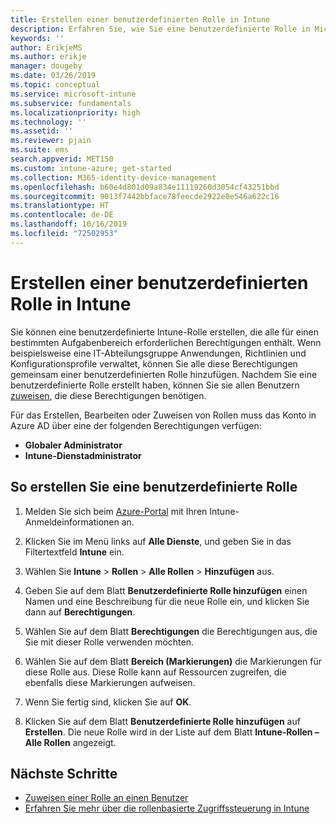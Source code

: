 ```yaml
---
title: Erstellen einer benutzerdefinierten Rolle in Intune
description: Erfahren Sie, wie Sie eine benutzerdefinierte Rolle in Microsoft Intune erstellen.
keywords: ''
author: ErikjeMS
ms.author: erikje
manager: dougeby
ms.date: 03/26/2019
ms.topic: conceptual
ms.service: microsoft-intune
ms.subservice: fundamentals
ms.localizationpriority: high
ms.technology: ''
ms.assetid: ''
ms.reviewer: pjain
ms.suite: ems
search.appverid: MET150
ms.custom: intune-azure; get-started
ms.collection: M365-identity-device-management
ms.openlocfilehash: b60e4d801d09a834e11119260d3054cf43251bbd
ms.sourcegitcommit: 9013f7442bbface78feecde2922e8e546a622c16
ms.translationtype: HT
ms.contentlocale: de-DE
ms.lasthandoff: 10/16/2019
ms.locfileid: "72502953"
---
```

# <a name="create-a-custom-role-in-intune"></a>Erstellen einer benutzerdefinierten Rolle in Intune

Sie können eine benutzerdefinierte Intune-Rolle erstellen, die alle für einen bestimmten Aufgabenbereich erforderlichen Berechtigungen enthält. Wenn beispielsweise eine IT-Abteilungsgruppe Anwendungen, Richtlinien und Konfigurationsprofile verwaltet, können Sie alle diese Berechtigungen gemeinsam einer benutzerdefinierten Rolle hinzufügen. Nachdem Sie eine benutzerdefinierte Rolle erstellt haben, können Sie sie allen Benutzern [zuweisen](assign-role.md), die diese Berechtigungen benötigen.

Für das Erstellen, Bearbeiten oder Zuweisen von Rollen muss das Konto in Azure AD über eine der folgenden Berechtigungen verfügen:
- **Globaler Administrator**
- **Intune-Dienstadministrator**

## <a name="to-create-a-custom-role"></a>So erstellen Sie eine benutzerdefinierte Rolle

1. Melden Sie sich beim [Azure-Portal](https://portal.azure.com) mit Ihren Intune-Anmeldeinformationen an.

2. Klicken Sie im Menü links auf **Alle Dienste**, und geben Sie in das Filtertextfeld **Intune** ein.

3. Wählen Sie **Intune** > **Rollen** > **Alle Rollen** > **Hinzufügen** aus.

4. Geben Sie auf dem Blatt **Benutzerdefinierte Rolle hinzufügen** einen Namen und eine Beschreibung für die neue Rolle ein, und klicken Sie dann auf **Berechtigungen**.

5. Wählen Sie auf dem Blatt **Berechtigungen** die Berechtigungen aus, die Sie mit dieser Rolle verwenden möchten.

6. Wählen Sie auf dem Blatt **Bereich (Markierungen)** die Markierungen für diese Rolle aus. Diese Rolle kann auf Ressourcen zugreifen, die ebenfalls diese Markierungen aufweisen.

7. Wenn Sie fertig sind, klicken Sie auf **OK**.

8. Klicken Sie auf dem Blatt **Benutzerdefinierte Rolle hinzufügen** auf **Erstellen**. Die neue Rolle wird in der Liste auf dem Blatt **Intune-Rollen – Alle Rollen** angezeigt.

## <a name="next-steps"></a>Nächste Schritte
- [Zuweisen einer Rolle an einen Benutzer](assign-role.md)
- [Erfahren Sie mehr über die rollenbasierte Zugriffssteuerung in Intune](role-based-access-control.md)
